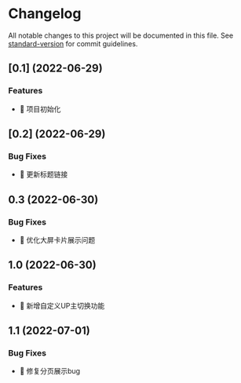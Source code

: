 # Changelog

All notable changes to this project will be documented in this file. See [standard-version](https://github.com/conventional-changelog/standard-version) for commit guidelines.

## [0.1] (2022-06-29)

### Features

- 🚀 项目初始化

## [0.2] (2022-06-29)

### Bug Fixes

- 🧩 更新标题链接

## 0.3 (2022-06-30)

### Bug Fixes

- 🧩 优化大屏卡片展示问题

## 1.0 (2022-06-30)

### Features

- 🚀 新增自定义UP主切换功能

## 1.1 (2022-07-01)

### Bug Fixes

- 🧩 修复分页展示bug
